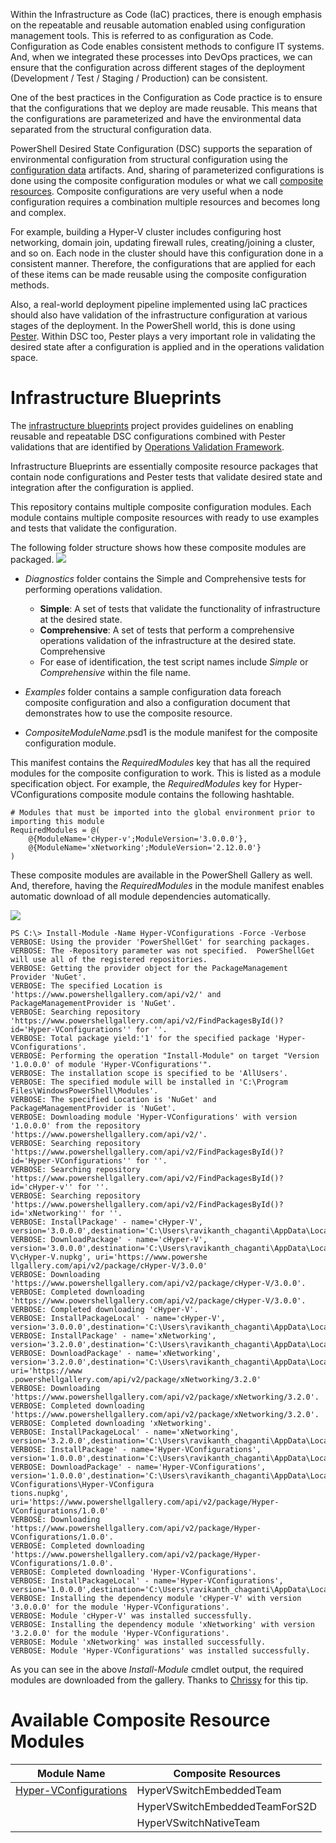 Within the Infrastructure as Code (IaC) practices, there is enough emphasis on the repeatable and reusable automation enabled using configuration management tools. This is referred to as configuration as Code. Configuration as Code enables consistent methods to configure IT systems. And, when we integrated these processes into DevOps practices, we can ensure that the configuration across different stages of the deployment (Development / Test / Staging / Production) can be consistent. 

One of the best practices in the Configuration as Code practice is to ensure that the configurations that we deploy are made reusable. This means that the configurations are parameterized and have the environmental data separated from the structural configuration data. 

PowerShell Desired State Configuration (DSC) supports the separation of environmental configuration from structural configuration using the [configuration data](https://msdn.microsoft.com/en-us/powershell/dsc/configdata) artifacts. And, sharing of parameterized configurations is done using the composite configuration modules or what we call [composite resources](https://msdn.microsoft.com/en-us/powershell/dsc/authoringresourcecomposite). Composite configurations are very useful when a node configuration requires a combination multiple resources and becomes long and complex.

For example, building a Hyper-V cluster includes configuring host networking, domain join, updating firewall rules, creating/joining a cluster, and so on. Each node in the cluster should have this configuration done in a consistent manner. Therefore, the configurations that are applied for each of these items can be made reusable using the composite configuration methods. 

Also, a real-world deployment pipeline implemented using IaC practices should also have validation of the infrastructure configuration at various stages of the deployment. In the PowerShell world, this is done using [Pester](https://github.com/pester/pester). Within DSC too, Pester plays a very important role in validating the desired state after a configuration is applied and in the operations validation space.

# Infrastructure Blueprints #
The [infrastructure blueprints](https://github.com/rchaganti/InfraBlueprints) project provides guidelines on enabling reusable and repeatable DSC configurations combined with Pester validations that are identified by [Operations Validation Framework](https://github.com/PowerShell/Operation-Validation-Framework).

Infrastructure Blueprints are essentially composite resource packages that contain node configurations and Pester tests that validate desired state and integration after the configuration is applied.

This repository contains multiple composite configuration modules. Each module contains multiple composite resources with ready to use examples and tests that validate the configuration.
 
The following folder structure shows how these composite modules are packaged.
![](http://i.imgur.com/4QZnVg5.png)

- *Diagnostics* folder contains the Simple and Comprehensive tests for performing operations validation.
	- **Simple**: A set of tests that validate the functionality of infrastructure at the desired state.
	- **Comprehensive**: A set of tests that perform a comprehensive operations validation of the infrastructure at the desired state. Comprehensive 
	- For ease of identification, the test script names include *Simple* or *Comprehensive* within the file name.

- *Examples* folder contains a sample configuration data foreach composite configuration and also a configuration document that demonstrates how to use the composite resource.

- *CompositeModuleName*.psd1 is the module manifest for the composite configuration module.

This manifest contains the *RequiredModules* key that has all the required modules for the composite configuration to work. This is listed as a module specification object. For example, the *RequiredModules* key for Hyper-VConfigurations composite module contains the following hashtable.

    # Modules that must be imported into the global environment prior to importing this module
    RequiredModules = @(
        @{ModuleName='cHyper-v';ModuleVersion='3.0.0.0'},
        @{ModuleName='xNetworking';ModuleVersion='2.12.0.0'}
    )

These composite modules are available in the PowerShell Gallery as well. And, therefore, having the *RequiredModules* in the module manifest enables automatic download of all module dependencies automatically.

![](http://i.imgur.com/BZgPmUg.png)

    PS C:\> Install-Module -Name Hyper-VConfigurations -Force -Verbose
    VERBOSE: Using the provider 'PowerShellGet' for searching packages.
    VERBOSE: The -Repository parameter was not specified.  PowerShellGet will use all of the registered repositories.
    VERBOSE: Getting the provider object for the PackageManagement Provider 'NuGet'.
    VERBOSE: The specified Location is 'https://www.powershellgallery.com/api/v2/' and PackageManagementProvider is 'NuGet'.
    VERBOSE: Searching repository 'https://www.powershellgallery.com/api/v2/FindPackagesById()?id='Hyper-VConfigurations'' for ''.
    VERBOSE: Total package yield:'1' for the specified package 'Hyper-VConfigurations'.
    VERBOSE: Performing the operation "Install-Module" on target "Version '1.0.0.0' of module 'Hyper-VConfigurations'".
    VERBOSE: The installation scope is specified to be 'AllUsers'.
    VERBOSE: The specified module will be installed in 'C:\Program Files\WindowsPowerShell\Modules'.
    VERBOSE: The specified Location is 'NuGet' and PackageManagementProvider is 'NuGet'.
    VERBOSE: Downloading module 'Hyper-VConfigurations' with version '1.0.0.0' from the repository 'https://www.powershellgallery.com/api/v2/'.
    VERBOSE: Searching repository 'https://www.powershellgallery.com/api/v2/FindPackagesById()?id='Hyper-VConfigurations'' for ''.
    VERBOSE: Searching repository 'https://www.powershellgallery.com/api/v2/FindPackagesById()?id='cHyper-v'' for ''.
    VERBOSE: Searching repository 'https://www.powershellgallery.com/api/v2/FindPackagesById()?id='xNetworking'' for ''.
    VERBOSE: InstallPackage' - name='cHyper-V', version='3.0.0.0',destination='C:\Users\ravikanth_chaganti\AppData\Local\Temp\1037779645'
    VERBOSE: DownloadPackage' - name='cHyper-V', version='3.0.0.0',destination='C:\Users\ravikanth_chaganti\AppData\Local\Temp\1037779645\cHyper-V\cHyper-V.nupkg', uri='https://www.powershe
    llgallery.com/api/v2/package/cHyper-V/3.0.0'
    VERBOSE: Downloading 'https://www.powershellgallery.com/api/v2/package/cHyper-V/3.0.0'.
    VERBOSE: Completed downloading 'https://www.powershellgallery.com/api/v2/package/cHyper-V/3.0.0'.
    VERBOSE: Completed downloading 'cHyper-V'.
    VERBOSE: InstallPackageLocal' - name='cHyper-V', version='3.0.0.0',destination='C:\Users\ravikanth_chaganti\AppData\Local\Temp\1037779645'
    VERBOSE: InstallPackage' - name='xNetworking', version='3.2.0.0',destination='C:\Users\ravikanth_chaganti\AppData\Local\Temp\1037779645'
    VERBOSE: DownloadPackage' - name='xNetworking', version='3.2.0.0',destination='C:\Users\ravikanth_chaganti\AppData\Local\Temp\1037779645\xNetworking\xNetworking.nupkg', uri='https://www
    .powershellgallery.com/api/v2/package/xNetworking/3.2.0'
    VERBOSE: Downloading 'https://www.powershellgallery.com/api/v2/package/xNetworking/3.2.0'.
    VERBOSE: Completed downloading 'https://www.powershellgallery.com/api/v2/package/xNetworking/3.2.0'.
    VERBOSE: Completed downloading 'xNetworking'.
    VERBOSE: InstallPackageLocal' - name='xNetworking', version='3.2.0.0',destination='C:\Users\ravikanth_chaganti\AppData\Local\Temp\1037779645'
    VERBOSE: InstallPackage' - name='Hyper-VConfigurations', version='1.0.0.0',destination='C:\Users\ravikanth_chaganti\AppData\Local\Temp\1037779645'
    VERBOSE: DownloadPackage' - name='Hyper-VConfigurations', version='1.0.0.0',destination='C:\Users\ravikanth_chaganti\AppData\Local\Temp\1037779645\Hyper-VConfigurations\Hyper-VConfigura
    tions.nupkg', uri='https://www.powershellgallery.com/api/v2/package/Hyper-VConfigurations/1.0.0'
    VERBOSE: Downloading 'https://www.powershellgallery.com/api/v2/package/Hyper-VConfigurations/1.0.0'.
    VERBOSE: Completed downloading 'https://www.powershellgallery.com/api/v2/package/Hyper-VConfigurations/1.0.0'.
    VERBOSE: Completed downloading 'Hyper-VConfigurations'.
    VERBOSE: InstallPackageLocal' - name='Hyper-VConfigurations', version='1.0.0.0',destination='C:\Users\ravikanth_chaganti\AppData\Local\Temp\1037779645'
    VERBOSE: Installing the dependency module 'cHyper-V' with version '3.0.0.0' for the module 'Hyper-VConfigurations'.
    VERBOSE: Module 'cHyper-V' was installed successfully.
    VERBOSE: Installing the dependency module 'xNetworking' with version '3.2.0.0' for the module 'Hyper-VConfigurations'.
    VERBOSE: Module 'xNetworking' was installed successfully.
    VERBOSE: Module 'Hyper-VConfigurations' was installed successfully.

As you can see in the above *Install-Module* cmdlet output, the required modules are downloaded from the gallery. Thanks to [Chrissy](https://blog.netnerds.net/2017/05/powershell-gallery-metapackages/) for this tip. 

# Available Composite Resource Modules #
| Module Name  | Composite Resources |
| -----------  | ------------------- |
| [Hyper-VConfigurations](https://www.powershellgallery.com/packages/Hyper-VConfigurations) | HyperVSwitchEmbeddedTeam |
|  | HyperVSwitchEmbeddedTeamForS2D |
|  | HyperVSwitchNativeTeam |